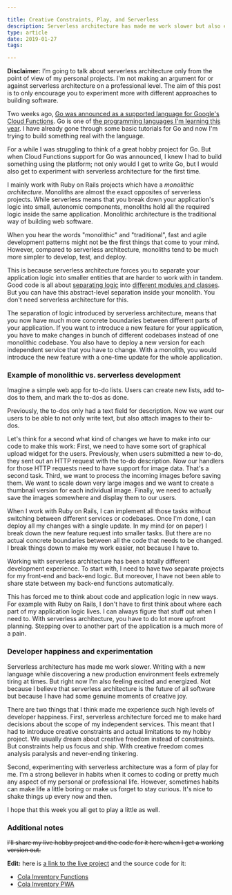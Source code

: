 ```yaml
---

title: Creative Constraints, Play, and Serverless
description: Serverless architecture has made me work slower but also experience moments of joy
type: article
date: 2019-01-27
tags:

---
```


**Disclaimer:** I’m going to talk about serverless architecture only from the point of view of my personal projects. I'm not making an argument for or against serverless architecture on a professional level. The aim of this post is to only encourage you to experiment more with different approaches to building software.

Two weeks ago, [Go was announced as a supported language for Google's Cloud Functions](https://cloud.google.com/blog/products/application-development/cloud-functions-go-1-11-is-now-a-supported-language). Go is one of [the programming languages I'm learning this year](http://www.flashover.blog/posts/what-to-learn-in-2019/). I have already gone through some basic tutorials for Go and now I'm trying to build something real with the language.

For a while I was struggling to think of a great hobby project for Go. But when Cloud Functions support for Go was announced, I knew I had to build something using the platform; not only would I get to write Go, but I would also get to experiment with serverless architecture for the first time.

I mainly work with Ruby on Rails projects which have a *monolithic architecture*. Monoliths are almost the exact opposites of serverless projects. While serverless means that you break down your application's logic into small, autonomic components, monoliths hold all the required logic inside the same application. Monolithic architecture is the traditional way of building web software.

When you hear the words "monolithic" and "traditional", fast and agile development patterns might not be the first things that come to your mind. However, compared to serverless architecture, monoliths tend to be much more simpler to develop, test, and deploy.

This is because serverless architecture forces you to separate your application logic into smaller entities that are harder to work with in tandem. Good code is all about [separating logic](https://en.wikipedia.org/wiki/Separation_of_concerns) into [different modules and classes](https://en.wikipedia.org/wiki/Single_responsibility_principle). But you can have this abstract-level separation inside your monolith. You don't need serverless architecture for this.

The separation of logic introduced by serverless architecture, means that you now have much more concrete boundaries between different parts of your application. If you want to introduce a new feature for your application, you have to make changes in bunch of different codebases instead of one monolithic codebase. You also have to deploy a new version for each independent service that you have to change. With a monolith, you would introduce the new feature with a one-time update for the whole application.

### Example of monolithic vs. serverless development

Imagine a simple web app for to-do lists. Users can create new lists, add to-dos to them, and mark the to-dos as done.

Previously, the to-dos only had a text field for description. Now we want our users to be able to not only write text, but also attach images to their to-dos.

Let's think for a second what kind of changes we have to make into our code to make this work: First, we need to have some sort of graphical upload widget for the users. Previously, when users submitted a new to-do, they sent out an HTTP request with the to-do description. Now our handlers for those HTTP requests need to have support for image data. That's a second task. Third, we want to process the incoming images before saving them. We want to scale down very large images and we want to create a thumbnail version for each individual image. Finally, we need to actually save the images somewhere and display them to our users.

When I work with Ruby on Rails, I can implement all those tasks without switching between different services or codebases. Once I'm done, I can deploy all my changes with a single update. In my mind (or on paper) I break down the new feature request into smaller tasks. But there are no actual concrete boundaries between all the code that needs to be changed. I break things down to make my work easier, not because I have to.

Working with serverless architecture has been a totally different development experience. To start with, I need to have two separate projects for my front-end and back-end logic. But moreover, I have not been able to share state between my back-end functions automatically.

This has forced me to think about code and application logic in new ways. For example with Ruby on Rails, I don't have to first think about where each part of my application logic lives. I can always figure that stuff out when I need to. With serverless architecture, you have to do lot more upfront planning. Stepping over to another part of the application is a much more of a pain.

### Developer happiness and experimentation

Serverless architecture has made me work slower. Writing with a new language while discovering a new production environment feels extremely tiring at times. But right now I'm also feeling excited and energized. Not because I believe that serverless architecture is the future of all software but because I have had some genuine moments of creative joy.

There are two things that I think made me experience such high levels of developer happiness. First, serverless architecture forced me to make hard decisions about the scope of my independent services. This meant that I had to introduce creative constraints and actual limitations to my hobby project. We usually dream about creative freedom instead of constraints. But constraints help us focus and ship. With creative freedom comes analysis paralysis and never-ending tinkering.

Second, experimenting with serverless architecture was a form of play for me. I'm a strong believer in habits when it comes to coding or pretty much any aspect of my personal or professional life. However, sometimes habits can make life a little boring or make us forget to stay curious. It's nice to shake things up every now and then.

I hope that this week you all get to play a little as well.

### Additional notes

~~I'll share my live hobby project and the code for it here when I get a working version out.~~

**Edit:** here is [a link to the live project](https://cola-inventory.netlify.com/) and the source code for it:

* [Cola Inventory Functions](https://github.com/jonaskay/cola-inventory-functions)
* [Cola Inventory PWA](https://github.com/jonaskay/cola-inventory-pwa)
